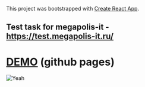 This project was bootstrapped with [Create React App](https://github.com/facebook/create-react-app).

## Test task for megapolis-it - https://test.megapolis-it.ru/

# [DEMO](https://vi-latyshev.github.io/megapolis-it-test/) (github pages)

![Yeah](https://media.giphy.com/media/UuGqMGj4387PAuMNdM/giphy.gif)
